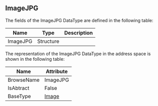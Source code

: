 <!-- datatype -->
## ImageJPG
<!-- end of description -->
The fields of the ImageJPG DataType are defined in the following table:  

|Name|Type|Description|
|---|---|---|
|ImageJPG|Structure||

The representation of the ImageJPG DataType in the address space is shown in the following table:  

|Name|Attribute|
|---|---|
|BrowseName|ImageJPG|
|IsAbtract|False|
|BaseType|[Image](../../../Part3/DataTypes/Image/readme.md)|


